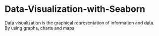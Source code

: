 # Data-Visualization-with-Seaborn
Data visualization is the graphical representation of information and data. By using graphs, charts and maps.
